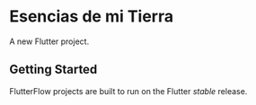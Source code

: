 # Esencias de mi Tierra

A new Flutter project.

## Getting Started

FlutterFlow projects are built to run on the Flutter _stable_ release.
